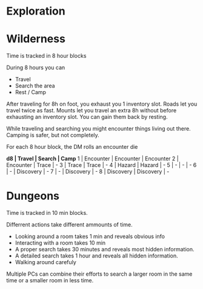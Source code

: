 # Exploration

# Wilderness

Time is tracked in 8 hour blocks

During 8 hours you can

- Travel
- Search the area
- Rest / Camp

After traveling for 8h on foot, you exhaust you 1 inventory slot. 
Roads let you travel twice as fast. 
Mounts let you travel an extra 8h without before exhausting an inventory slot.
You can gain them back by resting.

While traveling and searching you might encounter things living out there. 
Camping is safer, but not completely.


For each 8 hour block, the DM rolls an encounter die

**d8 | Travel | Search | Camp**
1 | Encounter | Encounter | Encounter
2 | Encounter | Trace     | -
3 | Trace     | Trace     | -
4 | Hazard    | Hazard    | -
5 | -         | -         | -
6 | -         | Discovery | -
7 | -         | Discovery | -
8 | Discovery | Discovery | -

# Dungeons

Time is tracked in 10 min blocks.

Differrent actions take different ammounts of time. 

- Looking around a room takes 1 min and reveals obvious info
- Interacting with a room takes 10 min
- A proper search takes 30 minutes and reveals most hidden information.
- A detailed search takes 1 hour and reveals all hidden information.
- Walking around carefuly 

 Multiple PCs can combine their efforts to search a larger
 room in the same time or a smaller room in less time.
